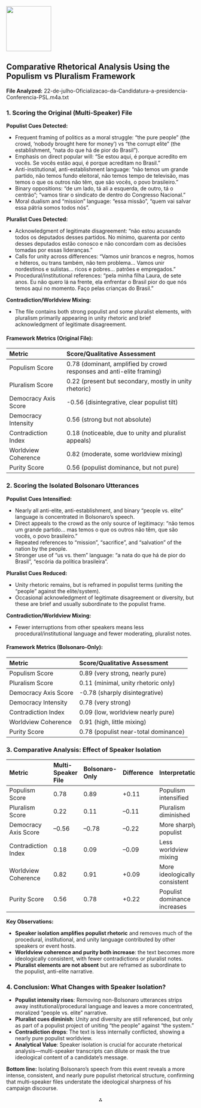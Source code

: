 <img src="https://r2cdn.perplexity.ai/pplx-full-logo-primary-dark%402x.png" class="logo" width="120"/>

## Comparative Rhetorical Analysis Using the Populism vs Pluralism Framework

**File Analyzed:** 22-de-julho-Oficializacao-da-Candidatura-a-presidencia-Conferencia-PSL.m4a.txt

### 1. **Scoring the Original (Multi-Speaker) File**

**Populist Cues Detected:**

- Frequent framing of politics as a moral struggle: “the pure people” (the crowd, ‘nobody brought here for money’) vs “the corrupt elite” (the establishment, “nata do que há de pior do Brasil”).
- Emphasis on direct popular will: “Se estou aqui, é porque acredito em vocês. Se vocês estão aqui, é porque acreditam no Brasil.”
- Anti-institutional, anti-establishment language: “não temos um grande partido, não temos fundo eleitoral, não temos tempo de televisão, mas temos o que os outros não têm, que são vocês, o povo brasileiro.”
- Binary oppositions: “de um lado, tá ali a esquerda, de outro, tá o centrão”; “vamos tirar o sindicato de dentro do Congresso Nacional.”
- Moral dualism and “mission” language: “essa missão”, “quem vai salvar essa pátria somos todos nós”.

**Pluralist Cues Detected:**

- Acknowledgment of legitimate disagreement: “não estou acusando todos os deputados desses partidos. No mínimo, quarenta por cento desses deputados estão conosco e não concordam com as decisões tomadas por essas lideranças.”
- Calls for unity across differences: “Vamos unir brancos e negros, homos e héteros, ou trans também, não tem problema... Vamos unir nordestinos e sulistas... ricos e pobres... patrões e empregados.”
- Procedural/institutional references: “pela minha filha Laura, de sete anos. Eu não quero lá na frente, ela enfrentar o Brasil pior do que nós temos aqui no momento. Faço pelas crianças do Brasil.”

**Contradiction/Worldview Mixing:**

- The file contains both strong populist and some pluralist elements, with pluralism primarily appearing in unity rhetoric and brief acknowledgment of legitimate disagreement.


#### **Framework Metrics (Original File):**

| Metric | Score/Qualitative Assessment |
| :-- | :-- |
| Populism Score | 0.78 (dominant, amplified by crowd responses and anti-elite framing) |
| Pluralism Score | 0.22 (present but secondary, mostly in unity rhetoric) |
| Democracy Axis Score | -0.56 (disintegrative, clear populist tilt) |
| Democracy Intensity | 0.56 (strong but not absolute) |
| Contradiction Index | 0.18 (noticeable, due to unity and pluralist appeals) |
| Worldview Coherence | 0.82 (moderate, some worldview mixing) |
| Purity Score | 0.56 (populist dominance, but not pure) |

### 2. **Scoring the Isolated Bolsonaro Utterances**

**Populist Cues Intensified:**

- Nearly all anti-elite, anti-establishment, and binary “people vs. elite” language is concentrated in Bolsonaro’s speech.
- Direct appeals to the crowd as the only source of legitimacy: “não temos um grande partido... mas temos o que os outros não têm, que são vocês, o povo brasileiro.”
- Repeated references to “mission”, “sacrifice”, and “salvation” of the nation by the people.
- Stronger use of “us vs. them” language: “a nata do que há de pior do Brasil”, “escória da política brasileira”.

**Pluralist Cues Reduced:**

- Unity rhetoric remains, but is reframed in populist terms (uniting the “people” against the elite/system).
- Occasional acknowledgment of legitimate disagreement or diversity, but these are brief and usually subordinate to the populist frame.

**Contradiction/Worldview Mixing:**

- Fewer interruptions from other speakers means less procedural/institutional language and fewer moderating, pluralist notes.


#### **Framework Metrics (Bolsonaro-Only):**

| Metric | Score/Qualitative Assessment |
| :-- | :-- |
| Populism Score | 0.89 (very strong, nearly pure) |
| Pluralism Score | 0.11 (minimal, unity rhetoric only) |
| Democracy Axis Score | -0.78 (sharply disintegrative) |
| Democracy Intensity | 0.78 (very strong) |
| Contradiction Index | 0.09 (low, worldview nearly pure) |
| Worldview Coherence | 0.91 (high, little mixing) |
| Purity Score | 0.78 (populist near-total dominance) |

### 3. **Comparative Analysis: Effect of Speaker Isolation**

| Metric | Multi-Speaker File | Bolsonaro-Only | Difference | Interpretation |
| :-- | :-- | :-- | :-- | :-- |
| Populism Score | 0.78 | 0.89 | +0.11 | Populism intensified |
| Pluralism Score | 0.22 | 0.11 | –0.11 | Pluralism diminished |
| Democracy Axis Score | –0.56 | –0.78 | –0.22 | More sharply populist |
| Contradiction Index | 0.18 | 0.09 | –0.09 | Less worldview mixing |
| Worldview Coherence | 0.82 | 0.91 | +0.09 | More ideologically consistent |
| Purity Score | 0.56 | 0.78 | +0.22 | Populist dominance increases |

**Key Observations:**

- **Speaker isolation amplifies populist rhetoric** and removes much of the procedural, institutional, and unity language contributed by other speakers or event hosts.
- **Worldview coherence and purity both increase**: the text becomes more ideologically consistent, with fewer contradictions or pluralist notes.
- **Pluralist elements are not absent** but are reframed as subordinate to the populist, anti-elite narrative.


### 4. **Conclusion: What Changes with Speaker Isolation?**

- **Populist intensity rises**: Removing non-Bolsonaro utterances strips away institutional/procedural language and leaves a more concentrated, moralized “people vs. elite” narrative.
- **Pluralist cues diminish**: Unity and diversity are still referenced, but only as part of a populist project of uniting “the people” against “the system.”
- **Contradiction drops**: The text is less internally conflicted, showing a nearly pure populist worldview.
- **Analytical Value**: Speaker isolation is crucial for accurate rhetorical analysis—multi-speaker transcripts can dilute or mask the true ideological content of a candidate’s message.

**Bottom line:**
Isolating Bolsonaro’s speech from this event reveals a more intense, consistent, and nearly pure populist rhetorical structure, confirming that multi-speaker files understate the ideological sharpness of his campaign discourse.

<div style="text-align: center">⁂</div>

[^1]: 6-de-Outubro-1-dia-antes-das-eleicoes.m4a.txt

[^2]: 7-de-Outubro-Logo-apos-1o-turno.m4a.txt

[^3]: 22-de-julho-Oficializacao-da-Candidatura-a-presidencia-Conferencia-PSL.m4a.txt

[^4]: 23-de-Agosto-Aracatuba-1-.m4a.txt

[^5]: 27-de-Outubro-Ultima-Live-antes-do-2o-turno.m4a.txt

[^6]: 30-de-Setembro-Av.-Paulista-2-.m4a.txt

[^7]: populism_pluralism_v1.0.yaml

